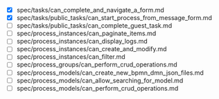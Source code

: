 - [x] spec/tasks/can_complete_and_navigate_a_form.md
- [x] spec/tasks/public_tasks/can_start_process_from_message_form.md
- [ ] spec/tasks/public_tasks/can_complete_guest_task.md
- [ ] spec/process_instances/can_paginate_items.md
- [ ] spec/process_instances/can_display_logs.md
- [ ] spec/process_instances/can_create_and_modify.md
- [ ] spec/process_instances/can_filter.md
- [ ] spec/process_groups/can_perform_crud_operations.md
- [ ] spec/process_models/can_create_new_bpmn_dmn_json_files.md
- [ ] spec/process_models/can_allow_searching_for_model.md
- [ ] spec/process_models/can_perform_crud_operations.md
